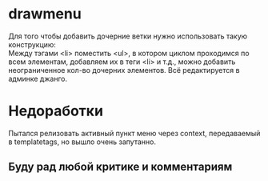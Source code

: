 # drawmenu
Для того чтобы добавить дочерние ветки нужно использовать такую конструкцию:   
Между тэгами \<li> поместить \<ul>, в котором циклом проходимся по всем элементам, добавляем их в теги \<li> и т.д., можно добавить неограниченное кол-во дочерних элементов.
Всё редактируется в админке джанго.
# Недоработки
Пытался релизовать активный пункт меню через context, передаваемый в templatetags, но вышло очень запутанно.
## Буду рад любой критике и комментариям
